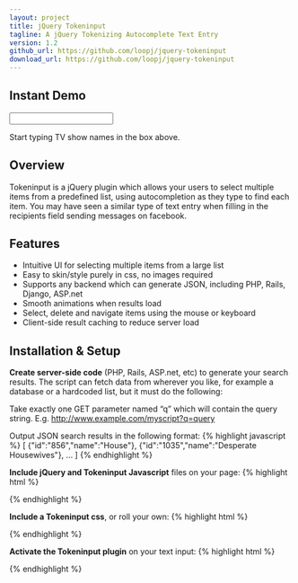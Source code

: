 ```yaml
---
layout: project
title: jQuery Tokeninput
tagline: A jQuery Tokenizing Autocomplete Text Entry
version: 1.2
github_url: https://github.com/loopj/jquery-tokeninput
download_url: https://github.com/loopj/jquery-tokeninput
---
```


<script type="text/javascript" src="https://github.com/loopj/jquery-tokeninput/raw/master/src/jquery.tokeninput.js"></script>
<link rel="stylesheet" href="https://github.com/loopj/jquery-tokeninput/raw/master/styles/token-input-facebook.css" type="text/css" />

<script type="text/javascript"> 
$(document).ready(function() {
    $("#tokeninput-demo").tokenInput("http://shell.loopj.com/tokeninput/tvshows.php", {
        classes: {
            tokenList: "token-input-list-facebook",
            token: "token-input-token-facebook",
            tokenDelete: "token-input-delete-token-facebook",
            selectedToken: "token-input-selected-token-facebook",
            highlightedToken: "token-input-highlighted-token-facebook",
            dropdown: "token-input-dropdown-facebook",
            dropdownItem: "token-input-dropdown-item-facebook",
            dropdownItem2: "token-input-dropdown-item2-facebook",
            selectedDropdownItem: "token-input-selected-dropdown-item-facebook",
            inputToken: "token-input-input-token-facebook"
        },
        crossDomain: true
    });
});
</script>

Instant Demo
------------
<input type="text" id="tokeninput-demo" />

Start typing TV show names in the box above.


Overview
--------
Tokeninput is a jQuery plugin which allows your users to select multiple items
from a predefined list, using autocompletion as they type to find each item.
You may have seen a similar type of text entry when filling in the recipients 
field sending messages on facebook.


Features
--------
- Intuitive UI for selecting multiple items from a large list
- Easy to skin/style purely in css, no images required
- Supports any backend which can generate JSON, including PHP, Rails, Django, ASP.net
- Smooth animations when results load
- Select, delete and navigate items using the mouse or keyboard
- Client-side result caching to reduce server load


Installation & Setup
--------------------
**Create server-side code** (PHP, Rails, ASP.net, etc) to generate your
search results. The script can fetch data from wherever you like, for
example a database or a hardcoded list, but it must do the following:

Take exactly one GET parameter named “q” which will contain the query string.
E.g. http://www.example.com/myscript?q=query

Output JSON search results in the following format:
{% highlight javascript %}
[
    {"id":"856","name":"House"},
    {"id":"1035","name":"Desperate Housewives"},
    ...
]
{% endhighlight %}

**Include jQuery and Tokeninput Javascript** files on your page:
{% highlight html %}
<script type="text/javascript" src="https://ajax.googleapis.com/ajax/libs/jquery/1.4.4/jquery.min.js"></script>
<script type="text/javascript" src="yourfiles/jquery.tokeninput.js"></script>
{% endhighlight %}

**Include a Tokeninput css**, or roll your own:
{% highlight html %}
<link rel="stylesheet" type="text/css" href="yourfiles/token-input.css" />
{% endhighlight %}

**Activate the Tokeninput plugin** on your text input:
{% highlight html %}
<script type="text/javascript">
$(document).ready(function () {
    $("#my-text-input").tokenInput("/url/to/your/script/");
});
</script>
{% endhighlight %}